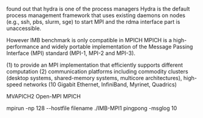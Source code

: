 found out that hydra is one of the process managers
Hydra is the default process management framework that uses existing
daemons on nodes (e.g., ssh, pbs, slurm, sge) to start MPI
and the rdma interface part is unaccessible.

However IMB benchmark is only compatible in MPICH
MPICH is a high-performance and widely portable implementation of the Message Passing Interface (MPI)
standard (MPI-1, MPI-2 and MPI-3).

(1) to provide an MPI implementation that efficiently supports different computation
(2) communication platforms including commodity clusters (desktop systems, shared-memory systems, multicore architectures), high-speed networks (10 Gigabit Ethernet, InfiniBand, Myrinet, Quadrics)

MVAPICH2
Open-MPI
MPICH





mpirun -np 128 --hostfile filename ./IMB-MPI1 pingpong -msglog 10
